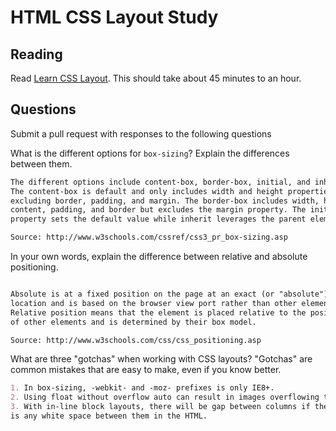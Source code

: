 # HTML CSS Layout Study

## Reading

Read [Learn CSS Layout](http://learnlayout.com). This should take about 45
 minutes to an hour.

## Questions

Submit a pull request with responses to the following questions

What is the different options for `box-sizing`? Explain the differences between
 them.

```md
The different options include content-box, border-box, initial, and inherit.
The content-box is default and only includes width and height properties while
excluding border, padding, and margin. The border-box includes width, height,
content, padding, and border but excludes the margin property. The initial
property sets the default value while inherit leverages the parent element.

Source: http://www.w3schools.com/cssref/css3_pr_box-sizing.asp

```

In your own words, explain the difference between relative and absolute
 positioning.

```md

Absolute is at a fixed position on the page at an exact (or "absolute")
location and is based on the browser view port rather than other elements.
Relative position means that the element is placed relative to the position
of other elements and is determined by their box model.

Source: http://www.w3schools.com/css/css_positioning.asp

```

What are three "gotchas" when working with CSS layouts? "Gotchas" are common
 mistakes that are easy to make, even if you know better.

```md
1. In box-sizing, -webkit- and -moz- prefixes is only IE8+.
2. Using float without overflow auto can result in images overflowing their container.
3. With in-line block layouts, there will be gap between columns if there
is any white space between them in the HTML.
```
